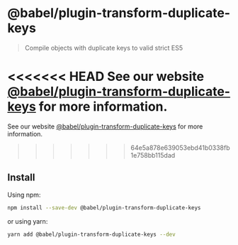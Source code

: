 # @babel/plugin-transform-duplicate-keys

> Compile objects with duplicate keys to valid strict ES5

<<<<<<< HEAD
See our website [@babel/plugin-transform-duplicate-keys](https://babeljs.io/docs/en/next/babel-plugin-transform-duplicate-keys.html) for more information.
=======
See our website [@babel/plugin-transform-duplicate-keys](https://babeljs.io/docs/en/babel-plugin-transform-duplicate-keys) for more information.
>>>>>>> 64e5a878e639053ebd41b0338fb1e758bb115dad

## Install

Using npm:

```sh
npm install --save-dev @babel/plugin-transform-duplicate-keys
```

or using yarn:

```sh
yarn add @babel/plugin-transform-duplicate-keys --dev
```
